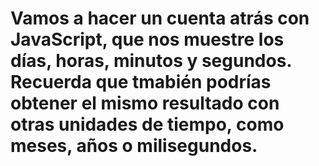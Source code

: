# Vamos a hacer un cuenta atrás con JavaScript, que nos muestre los días, horas, minutos y segundos. Recuerda que tmabién podrías obtener el mismo resultado con otras unidades de tiempo, como meses, años o milisegundos.
